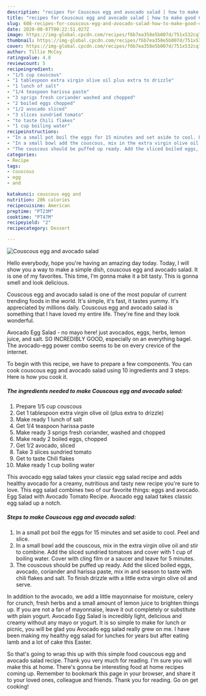 ```yaml
---
description: "recipes for Couscous egg and avocado salad | how to make good Couscous egg and avocado salad"
title: "recipes for Couscous egg and avocado salad | how to make good Couscous egg and avocado salad"
slug: 608-recipes-for-couscous-egg-and-avocado-salad-how-to-make-good-couscous-egg-and-avocado-salad
date: 2020-08-07T00:22:51.027Z
image: https://img-global.cpcdn.com/recipes/f6b7ea358e5b007d/751x532cq70/couscous-egg-and-avocado-salad-recipe-main-photo.jpg
thumbnail: https://img-global.cpcdn.com/recipes/f6b7ea358e5b007d/751x532cq70/couscous-egg-and-avocado-salad-recipe-main-photo.jpg
cover: https://img-global.cpcdn.com/recipes/f6b7ea358e5b007d/751x532cq70/couscous-egg-and-avocado-salad-recipe-main-photo.jpg
author: Tillie McCoy
ratingvalue: 4.8
reviewcount: 5
recipeingredient:
- "1/5 cup couscous"
- "1 tablespoon extra virgin olive oil plus extra to drizzle"
- "1 lunch of salt"
- "1/4 teaspoon harissa paste"
- "3 sprigs fresh coriander washed and chopped"
- "2 boiled eggs chopped"
- "1/2 avocado sliced"
- "3 slices sundried tomato"
- "to taste Chili flakes"
- "1 cup boiling water"
recipeinstructions:
- "In a small pot boil the eggs for 15 minutes and set aside to cool. Peel and slice."
- "In a small bowl add the couscous, mix in the extra virgin olive oil and stir to combine. Add the sliced sundried tomatoes and cover with 1 cup of boiling water. Cover with cling film or a saucer and leave for 5 minutes."
- "The couscous should be puffed up ready. Add the sliced boiled eggs, avocado, coriander and harissa paste, mix in and season to taste with chili flakes and salt. To finish drizzle with a little extra virgin olive oil and serve."
categories:
- Recipe
tags:
- couscous
- egg
- and

katakunci: couscous egg and 
nutrition: 206 calories
recipecuisine: American
preptime: "PT23M"
cooktime: "PT47M"
recipeyield: "2"
recipecategory: Dessert

---
```



![Couscous egg and avocado salad](https://img-global.cpcdn.com/recipes/f6b7ea358e5b007d/751x532cq70/couscous-egg-and-avocado-salad-recipe-main-photo.jpg)

Hello everybody, hope you're having an amazing day today. Today, I will show you a way to make a simple dish, couscous egg and avocado salad. It is one of my favorites. This time, I'm gonna make it a bit tasty. This is gonna smell and look delicious.

Couscous egg and avocado salad is one of the most popular of current trending foods in the world. It's simple, it's fast, it tastes yummy. It's appreciated by millions daily. Couscous egg and avocado salad is something that I have loved my entire life. They're fine and they look wonderful.

Avocado Egg Salad - no mayo here! just avocados, eggs, herbs, lemon juice, and salt. SO INCREDIBLY GOOD, especially on an everything bagel. The avocado-egg power combo seems to be on every crevice of the internet.


To begin with this recipe, we have to prepare a few components. You can cook couscous egg and avocado salad using 10 ingredients and 3 steps. Here is how you cook it.

<!--inarticleads1-->

##### The ingredients needed to make Couscous egg and avocado salad:

1. Prepare 1/5 cup couscous
1. Get 1 tablespoon extra virgin olive oil (plus extra to drizzle)
1. Make ready 1 lunch of salt
1. Get 1/4 teaspoon harissa paste
1. Make ready 3 sprigs fresh coriander, washed and chopped
1. Make ready 2 boiled eggs, chopped
1. Get 1/2 avocado, sliced
1. Take 3 slices sundried tomato
1. Get to taste Chili flakes
1. Make ready 1 cup boiling water


This avocado egg salad takes your classic egg salad recipe and adds healthy avocado for a creamy, nutritious and tasty new recipe you&#39;re sure to love. This egg salad combines two of our favorite things: eggs and avocado. Egg Salad with Avocado Tomato Recipe. Avocado egg salad takes classic egg salad up a notch. 

<!--inarticleads2-->

##### Steps to make Couscous egg and avocado salad:

1. In a small pot boil the eggs for 15 minutes and set aside to cool. Peel and slice.
1. In a small bowl add the couscous, mix in the extra virgin olive oil and stir to combine. Add the sliced sundried tomatoes and cover with 1 cup of boiling water. Cover with cling film or a saucer and leave for 5 minutes.
1. The couscous should be puffed up ready. Add the sliced boiled eggs, avocado, coriander and harissa paste, mix in and season to taste with chili flakes and salt. To finish drizzle with a little extra virgin olive oil and serve.


In addition to the avocado, we add a little mayonnaise for moisture, celery for crunch, fresh herbs and a small amount of lemon juice to brighten things up. If you are not a fan of mayonnaise, leave it out completely or substitute with plain yogurt. Avocado Egg Salad is incredibly light, delicious and creamy without any mayo or yogurt. It is so simple to make for lunch or picnic, you will be glad you Avocado egg salad really grew on me. I have been making my healthy egg salad for lunches for years but after eating lamb and a lot of cake this Easter. 

So that's going to wrap this up with this simple food couscous egg and avocado salad recipe. Thank you very much for reading. I'm sure you will make this at home. There's gonna be interesting food at home recipes coming up. Remember to bookmark this page in your browser, and share it to your loved ones, colleague and friends. Thank you for reading. Go on get cooking!
